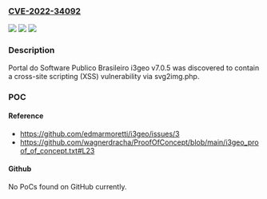 ### [CVE-2022-34092](https://cve.mitre.org/cgi-bin/cvename.cgi?name=CVE-2022-34092)
![](https://img.shields.io/static/v1?label=Product&message=n%2Fa&color=blue)
![](https://img.shields.io/static/v1?label=Version&message=n%2Fa&color=blue)
![](https://img.shields.io/static/v1?label=Vulnerability&message=n%2Fa&color=brighgreen)

### Description

Portal do Software Publico Brasileiro i3geo v7.0.5 was discovered to contain a cross-site scripting (XSS) vulnerability via svg2img.php.

### POC

#### Reference
- https://github.com/edmarmoretti/i3geo/issues/3
- https://github.com/wagnerdracha/ProofOfConcept/blob/main/i3geo_proof_of_concept.txt#L23

#### Github
No PoCs found on GitHub currently.

